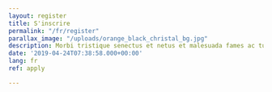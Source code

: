 ```yaml
---
layout: register
title: S'inscrire
permalink: "/fr/register"
parallax_image: "/uploads/orange_black_christal_bg.jpg"
description: Morbi tristique senectus et netus et malesuada fames ac turpis egestas.
date: '2019-04-24T07:38:58.000+00:00'
lang: fr
ref: apply

---
```

